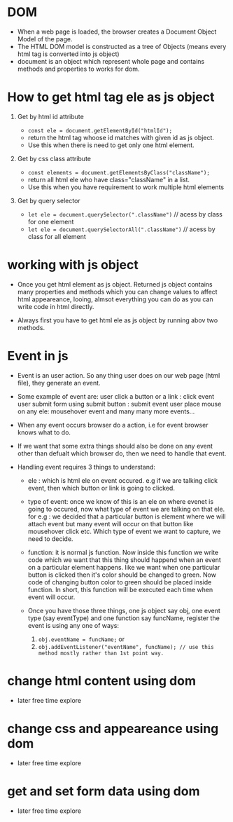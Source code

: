 # DOM 
- When a web page is loaded, the browser creates a Document Object Model of the page.
- The HTML DOM model is constructed as a tree of Objects (means every html tag is converted into js object)
- document is an object which represent whole page and contains methods and properties to works for dom.

# How to get html tag ele as js object 
1. Get by html id attribute
    - `const ele = document.getElementById("htmlId"); `
    - return the html tag whoose id matches with given id as js object.
    - Use this when there is need to get only one html element.

2. Get by css class attribute
    - `const elements = document.getElementsByClass("className");`
    - return all html ele who have class="className" in a list.
    - Use this when you have requirement to work multiple html elements 

3. Get by query selector
    - `let ele = document.querySelector(".className")` // acess by class for one element
    - `let ele = document.querySelectorAll(".className")` // acess by class for all element


# working with js object
- Once you get html element as js object. Returned js object contains many properties and methods which you can change values to affect 
      html appeareance, looing, almsot everything you can do as you can write code in html directly.

- Always first you have to get html ele as js object by running abov two methods. 


# Event in js 
- Event is an user action. So any thing user does on our web page (html file), they generate an event. 
- Some example of event are:
        user click a button or a link : click event
        user submit form using submit button : submit event
        user place mouse on any ele: mousehover event
        and many many more events...

- When any event occurs browser do a action, i.e for event browser knows what to do.
- If we want that some extra things should also be done on any event other than defualt which browser do, then we need to handle that event.

- Handling event requires 3 things to understand:
    -  ele : which is html ele on event occured. e.g if we are talking click event, then which button or link is going to clicked.
    -  type of event: once we know of this is an ele on where evenet is going to occured, now what type of event we are talking on that ele. for e.g :
            we decided that a particular button is element where we will attach event but many event will occur on that button like mousehover 
            click etc. Which type of event we want to capture, we need to decide. 
    -  function: it is normal js function. Now inside this function we write code which we want that this thing should happend when an event on a 
            particular element happens. like we want when one particular button is clicked then it's color should be changed to green. Now
            code of changing button color to green should be placed inside function. In short, this function will be executed each time when 
            event will occur.

    - Once you have those three things, one js object say obj, one event type (say eventType) and one function say funcName, register the
      event is using any one of ways:
        1. `obj.eventName = funcName;` or 
        2. `obj.addEventListener("eventName", funcName); // use this method mostly rather than 1st point way.`


# change html content using dom 
- later free time explore

# change css and appeareance using dom 
- later free time explore

# get and set form data using dom 
- later free time explore



